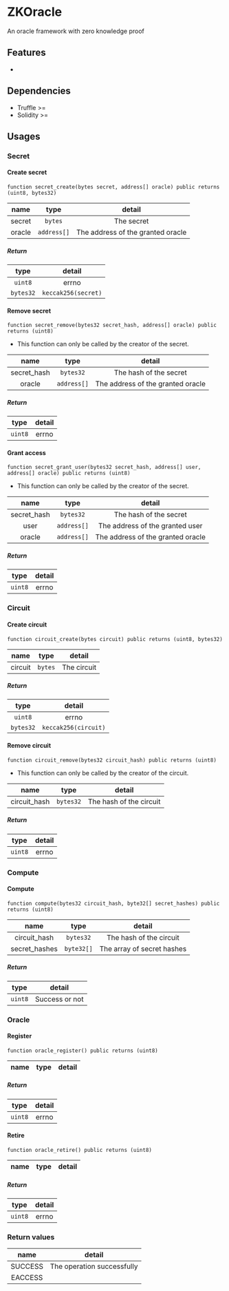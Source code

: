 # ZKOracle
An oracle framework with zero knowledge proof

## Features

* 

## Dependencies

* Truffle >=
* Solidity >=

## Usages

### Secret

#### Create secret

`function secret_create(bytes secret, address[] oracle) public returns (uint8, bytes32)`

| name | type | detail |
| :--: | :--: | :--: |
| secret | `bytes` | The secret |
| oracle | `address[]` | The address of the granted oracle |

##### Return

| type | detail |
| :--: | :--: |
| `uint8` | errno |
| `bytes32` | `keccak256(secret)` |

#### Remove secret 

`function secret_remove(bytes32 secret_hash, address[] oracle) public returns (uint8)`

* This function can only be called by the creator of the secret.

| name | type | detail |
| :--: | :--: | :--: |
| secret_hash | `bytes32` | The hash of the secret |
| oracle | `address[]` | The address of the granted oracle |

##### Return

| type | detail |
| :--: | :--: |
| `uint8` | errno |

#### Grant access

`function secret_grant_user(bytes32 secret_hash, address[] user, address[] oracle) public returns (uint8)`

* This function can only be called by the creator of the secret.

| name | type | detail |
| :--: | :--: | :--: |
| secret_hash | `bytes32` | The hash of the secret |
| user | `address[]` | The address of the granted user |
| oracle | `address[]` | The address of the granted oracle |

##### Return

| type | detail |
| :--: | :--: |
| `uint8` | errno |

### Circuit

#### Create circuit 

`function circuit_create(bytes circuit) public returns (uint8, bytes32)`

| name | type | detail |
| :--: | :--: | :--: |
| circuit | `bytes` | The circuit |

##### Return

| type | detail |
| :--: | :--: |
| `uint8` | errno |
| `bytes32` | `keccak256(circuit)` |

#### Remove circuit 

`function circuit_remove(bytes32 circuit_hash) public returns (uint8)`

* This function can only be called by the creator of the circuit.

| name | type | detail |
| :--: | :--: | :--: |
| circuit_hash | `bytes32` | The hash of the circuit |

##### Return

| type | detail |
| :--: | :--: |
| `uint8` | errno |

### Compute

#### Compute

`function compute(bytes32 circuit_hash, byte32[] secret_hashes) public returns (uint8)`

| name | type | detail |
| :--: | :--: | :--: |
| circuit_hash | `bytes32` | The hash of the circuit |
| secret_hashes | `byte32[]` | The array of secret hashes |

##### Return

| type | detail |
| :--: | :--: |
| `uint8` | Success or not |

### Oracle

#### Register

`function oracle_register() public returns (uint8)`

| name | type | detail |
| :--: | :--: | :--: |

##### Return

| type | detail |
| :--: | :--: |
| `uint8` | errno |

#### Retire

`function oracle_retire() public returns (uint8)`

| name | type | detail |
| :--: | :--: | :--: |

##### Return

| type | detail |
| :--: | :--: |
| `uint8` | errno |

### Return values

| name | detail |
| :--: | :--: |
| SUCCESS | The operation successfully |
| EACCESS |  |

